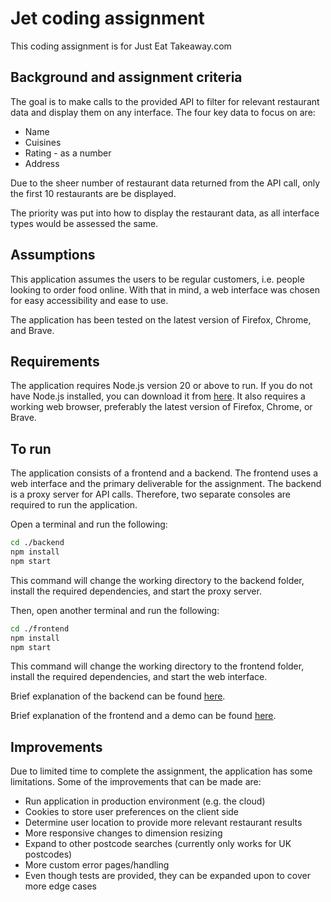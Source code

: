 # Jet coding assignment
This coding assignment is for Just Eat Takeaway.com

## Background and assignment criteria
The goal is to make calls to the provided API to filter for relevant restaurant data and display them on any interface. The four key data to focus on are:
- Name
- Cuisines
- Rating - as a number
- Address

Due to the sheer number of restaurant data returned from the API call, only the first 10 restaurants are be displayed.

The priority was put into how to display the restaurant data, as all interface types would be assessed the same.

## Assumptions
This application assumes the users to be regular customers, i.e. people looking to order food online. With that in mind, a web interface was chosen for easy accessibility and ease to use. 

The application has been tested on the latest version of Firefox, Chrome, and Brave.

## Requirements
The application requires Node.js version 20 or above to run. If you do not have Node.js installed, you can download it from [here](https://nodejs.org/en/download/). It also requires a working web browser, preferably the latest version of Firefox, Chrome, or Brave.

## To run
The application consists of a frontend and a backend. The frontend uses a web interface and the primary deliverable for the assignment. The backend is a proxy server for API calls. Therefore, two separate consoles are required to run the application.

Open a terminal and run the following:
```bash
cd ./backend
npm install
npm start
```
This command will change the working directory to the backend folder, install the required dependencies, and start the proxy server.

Then, open another terminal and run the following:
```bash
cd ./frontend
npm install
npm start
```
This command will change the working directory to the frontend folder, install the required dependencies, and start the web interface.

Brief explanation of the backend can be found [here](./backend/README.md).

Brief explanation of the frontend and a demo can be found [here](./frontend/README.md).

## Improvements
Due to limited time to complete the assignment, the application has some limitations. Some of the improvements that can be made are:

- Run application in production environment (e.g. the cloud)
- Cookies to store user preferences on the client side
- Determine user location to provide more relevant restaurant results
- More responsive changes to dimension resizing
- Expand to other postcode searches (currently only works for UK postcodes)
- More custom error pages/handling
- Even though tests are provided, they can be expanded upon to cover more edge cases
